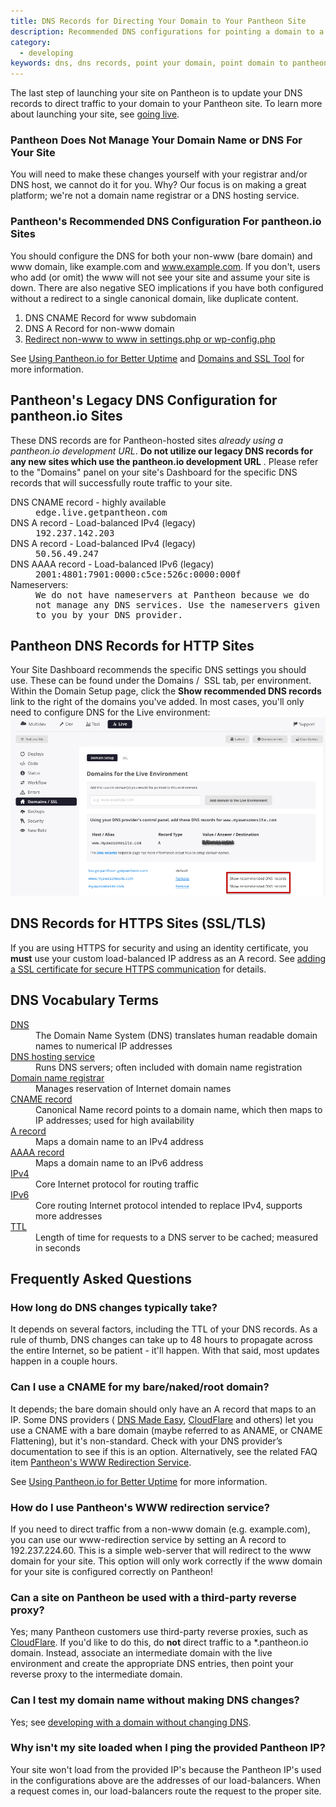 ```yaml
---
title: DNS Records for Directing Your Domain to Your Pantheon Site
description: Recommended DNS configurations for pointing a domain to a Pantheon site.
category:
  - developing
keywords: dns, dns records, point your domain, point domain to pantheon, pointing your domain to your pantheon site, dns host, dns configuration, add domain to a site, dns records for https, dns records for http, dns records for http sites, dns records for https sites
---
```

The last step of launching your site on Pantheon is to update your DNS records to direct traffic to your domain to your Pantheon site. To learn more about launching your site, see [going live](/docs/articles/going-live/).

### Pantheon Does Not Manage Your Domain Name or DNS For Your Site

You will need to make these changes yourself with your registrar and/or DNS host, we cannot do it for you. Why? Our focus is on making a great platform; we're not a domain name registrar or a DNS hosting service.

### Pantheon's Recommended DNS Configuration For pantheon.io Sites

You should configure the DNS for both your non-www (bare domain) and www domain, like example.com and www.example.com. If you don't, users who add (or omit) the www will not see your site and assume your site is down. There are also negative SEO implications if you have both configured without a redirect to a single canonical domain, like duplicate content.

1. DNS CNAME Record for www subdomain
2. DNS A Record for non-www domain
3. [Redirect non-www to www in settings.php or wp-config.php](/docs/articles/sites/code/redirect-incoming-requests/#redirect-to-a-common-domain)

See [Using Pantheon.io for Better Uptime](/docs/articles/sites/domains/using-pantheon-io-for-better-uptime) and [Domains and SSL Tool](/docs/articles/sites/domains) for more information.


## Pantheon's Legacy DNS Configuration for pantheon.io Sites

These DNS records are for Pantheon-hosted sites _already using a pantheon.io development URL_. **Do not utilize our legacy DNS records for any new sites which use the pantheon.io development URL** . Please refer to the "Domains" panel on your site's Dashboard for the specific DNS records that will successfully route traffic to your site.
<div class="alert alert-info" role="alert">
<dl class="records">
	<dt>DNS CNAME record - highly available</dt>
	<dd>edge.live.getpantheon.com</dd>
	<dt>DNS A record - Load-balanced IPv4 (legacy)</dt>
	<dd>192.237.142.203</dd>
	<dt>DNS A record - Load-balanced IPv4 (legacy)</dt>
	<dd>50.56.49.247</dd>
	<dt>DNS AAAA record - Load-balanced IPv6 (legacy)</dt>
	<dd>2001:4801:7901:0000:c5ce:526c:0000:000f</dd>
	<dt>Nameservers:</dt>
	<dd>We do not have nameservers at Pantheon because we do not manage any DNS services. Use the nameservers given to you by your DNS provider.</dd>
</dl></div>

## Pantheon DNS Records for HTTP Sites  
Your Site Dashboard recommends the specific DNS settings you should use. These can be found under the Domains /  SSL tab, per environment. Within the Domain Setup page, click the **Show recommended DNS records** link to the right of the domains you've added. In most cases, you'll only need to configure DNS for the Live environment:  
![Recommended DNS records](/source/docs/assets/images/pantheon-dns-records-for-http-sites.png "Pantheon Live environment dashboard showing the domains tool with links to recommended dns-records highlighted")
## DNS Records for HTTPS Sites (SSL/TLS)

If you are using HTTPS for security and using an identity certificate, you **must** use your custom load-balanced IP address as an A record. See [adding a SSL certificate for secure HTTPS communication](/docs/articles/sites/domains/adding-a-ssl-certificate-for-secure-https-communication/) for details.

## DNS Vocabulary Terms
<dl>
	<dt><a href="http://en.wikipedia.org/wiki/Domain_Name_System">DNS</a></dt>
	<dd>The Domain Name System (DNS) translates human readable domain names to numerical IP addresses</dd>
	<dt><a href="http://en.wikipedia.org/wiki/DNS_hosting_service">DNS hosting service</a></dt>
	<dd>Runs DNS servers; often included with domain name registration</dd>
	<dt><a href="http://en.wikipedia.org/wiki/Domain_name_registrar">Domain name registrar</a></dt>
	<dd>Manages reservation of Internet domain names</dd>
	<dt><a href="http://en.wikipedia.org/wiki/CNAME_record">CNAME record</a></dt>
	<dd>Canonical Name record points to a domain name, which then maps to IP addresses; used for high availability</dd>
	<dt><a href="http://en.wikipedia.org/wiki/A_record#A">A record</a></dt>
	<dd>Maps a domain name to an IPv4 address</dd>
	<dt><a href="http://en.wikipedia.org/wiki/A_record#AAAA">AAAA record</a></dt>
	<dd>Maps a domain name to an IPv6 address</dd>
	<dt><a href="http://en.wikipedia.org/wiki/IPv4">IPv4</a></dt>
	<dd>Core Internet protocol for routing traffic</dd>
	<dt><a href="http://en.wikipedia.org/wiki/IPv4">IPv6</a></dt>
	<dd>Core routing Internet protocol intended to replace IPv4, supports more addresses</dd>
	<dt><a href="http://en.wikipedia.org/wiki/Time_to_live#DNS_records">TTL</a></dt>
	<dd>Length of time for requests to a DNS server to be cached; measured in seconds</dd>
</dl>

## Frequently Asked Questions

### How long do DNS changes typically take?

It depends on several factors, including the TTL of your DNS records. As a rule of thumb, DNS changes can take up to 48 hours to propagate across the entire Internet, so be patient - it'll happen. With that said, most updates happen in a couple hours.

### Can I use a CNAME for my bare/naked/root domain?

It depends; the bare domain should only have an A record that maps to an IP. Some DNS providers ( [DNS Made Easy](http://www.dnsmadeeasy.com/services/aname-records/), [CloudFlare](https://support.cloudflare.com/hc/en-us/docs/articles/200169056-CNAME-Flattening-RFC-compliant-support-for-CNAME-at-the-root) and others) let you use a CNAME with a bare domain (maybe referred to as ANAME, or CNAME Flattening), but it's non-standard. Check with your DNS provider’s documentation to see if this is an option. Alternatively, see the related FAQ item [Pantheon's WWW Redirection Service](/docs/articles/sites/domains/dns-records-for-directing-your-domain-to-your-pantheon-site/#pantheon's-recommended-dns-configuration-for-pantheon.io-sites).


See [Using Pantheon.io for Better Uptime](/docs/articles/sites/domains/using-pantheon-io-for-better-uptime) for more information.

### How do I use Pantheon's WWW redirection service?

If you need to direct traffic from a non-www domain (e.g. example.com), you can use our www-redirection service by setting an A record to 192.237.224.60. This is a simple web-server that will redirect to the www domain for your site. This option will only work correctly if the www domain for your site is configured correctly on Pantheon!

### Can a site on Pantheon be used with a third-party reverse proxy?

Yes; many Pantheon customers use third-party reverse proxies, such as [CloudFlare](https://www.cloudflare.com/). If you'd like to do this, do **not** direct traffic to a \*.pantheon.io domain. Instead, associate an intermediate domain with the live environment and create the appropriate DNS entries, then point your reverse proxy to the intermediate domain.

### Can I test my domain name without making DNS changes?

Yes; see [developing with a domain without changing DNS](/docs/articles/sites/domains/adding-a-domain-to-a-site-environment/#dev_wo_dns).

### Why isn't my site loaded when I ping the provided Pantheon IP?

Your site won't load from the provided IP's because the Pantheon IP's used in the configurations above are the addresses of our load-balancers. When a request comes in, our load-balancers route the request to the proper site. 

<style type="text/css">.records dd {
  font-family: monospace;
}
</style>
